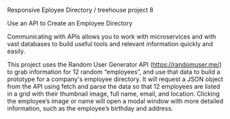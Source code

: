 Responsive Eployee Directory / treehouse project 8

Use an API to Create an Employee Directory

Communicating with APIs allows you to work with microservices and with vast databases to build useful tools and relevant information quickly and easily.

This project uses the Random User Generator API (https://randomuser.me/) to grab information for 12 random “employees”, and use that data to build a prototype for a company's employee directory. It will request a JSON object from the API using fetch and parse the data so that 12 employees are listed in a grid with their thumbnail image, full name, email, and location. Clicking the employee’s image or name will open a modal window with more detailed information, such as the employee’s birthday and address.
